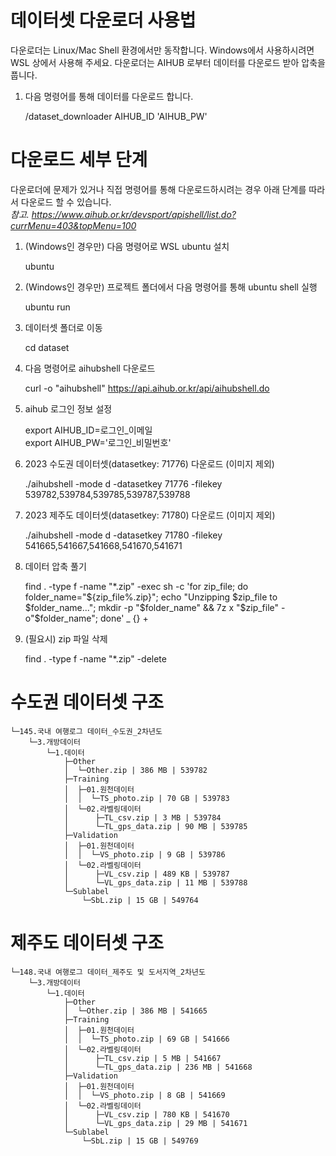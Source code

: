 # 데이터셋 다운로더 사용법
다운로더는 Linux/Mac Shell 환경에서만 동작합니다. Windows에서 사용하시려면 WSL 상에서 사용해 주세요. 다운로더는 AIHUB 로부터 데이터를 다운로드 받아 압축을 풉니다.

1. 다음 명령어를 통해 데이터를 다운로드 합니다.

    /dataset_downloader AIHUB_ID 'AIHUB_PW'


# 다운로드 세부 단계
다운로더에 문제가 있거나 직접 명령어를 통해 다운로드하시려는 경우 아래 단계를 따라서 다운로드 할 수 있습니다.  
*참고. https://www.aihub.or.kr/devsport/apishell/list.do?currMenu=403&topMenu=100*

1.  (Windows인 경우만) 다음 명령어로 WSL ubuntu 설치

    ubuntu

2. (Windows인 경우만) 프로젝트 폴더에서 다음 명령어를 통해 ubuntu shell 실행

    ubuntu run 

3. 데이터셋 폴더로 이동

    cd dataset

4. 다음 명령어로 aihubshell 다운로드

    curl -o "aihubshell" https://api.aihub.or.kr/api/aihubshell.do

5. aihub 로그인 정보 설정  

    export AIHUB_ID=로그인_이메일  
    export AIHUB_PW='로그인_비밀번호'

6. 2023 수도권 데이터셋(datasetkey: 71776) 다운로드 (이미지 제외)

    ./aihubshell -mode d -datasetkey 71776 -filekey 539782,539784,539785,539787,539788

7. 2023 제주도 데이터셋(datasetkey: 71780) 다운로드 (이미지 제외)

    ./aihubshell -mode d -datasetkey 71780 -filekey 541665,541667,541668,541670,541671

8. 데이터 압축 풀기

    find . -type f -name "*.zip" -exec sh -c 'for zip_file; do folder_name="${zip_file%.zip}"; echo "Unzipping $zip_file to $folder_name..."; mkdir -p "$folder_name" && 7z x "$zip_file" -o"$folder_name"; done' _ {} +

9. (필요시) zip 파일 삭제

    find . -type f -name "*.zip" -delete

# 수도권 데이터셋 구조

    └─145.국내 여행로그 데이터_수도권_2차년도
        └─3.개방데이터
            └─1.데이터
                ├─Other
                │  └─Other.zip | 386 MB | 539782
                ├─Training
                │  ├─01.원천데이터
                │  │  └─TS_photo.zip | 70 GB | 539783
                │  └─02.라벨링데이터
                │      ├─TL_csv.zip | 3 MB | 539784
                │      └─TL_gps_data.zip | 90 MB | 539785
                ├─Validation
                │  ├─01.원천데이터
                │  │  └─VS_photo.zip | 9 GB | 539786
                │  └─02.라벨링데이터
                │      ├─VL_csv.zip | 489 KB | 539787
                │      └─VL_gps_data.zip | 11 MB | 539788
                └─Sublabel
                    └─SbL.zip | 15 GB | 549764

# 제주도 데이터셋 구조

    └─148.국내 여행로그 데이터_제주도 및 도서지역_2차년도
        └─3.개방데이터
            └─1.데이터
                ├─Other
                │  └─Other.zip | 386 MB | 541665
                ├─Training
                │  ├─01.원천데이터
                │  │  └─TS_photo.zip | 69 GB | 541666
                │  └─02.라벨링데이터
                │      ├─TL_csv.zip | 5 MB | 541667
                │      └─TL_gps_data.zip | 236 MB | 541668
                ├─Validation
                │  ├─01.원천데이터
                │  │  └─VS_photo.zip | 8 GB | 541669
                │  └─02.라벨링데이터
                │      ├─VL_csv.zip | 780 KB | 541670
                │      └─VL_gps_data.zip | 29 MB | 541671
                └─Sublabel
                    └─SbL.zip | 15 GB | 549769
